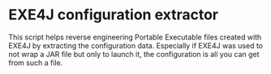 # EXE4J configuration extractor

This script helps reverse engineering Portable Executable files created with EXE4J by extracting the configuration data.
Especially if EXE4J was used to not wrap a JAR file but only to launch it, the configuration is all you can get from such a file.
